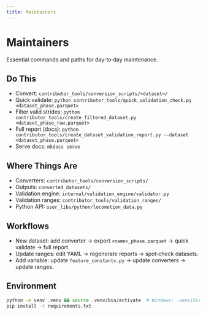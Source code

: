 ```yaml
---
title: Maintainers
---
```


# Maintainers

Essential commands and paths for day‑to‑day maintenance.

## Do This

- Convert: `contributor_tools/conversion_scripts/<dataset>/`
- Quick validate: `python contributor_tools/quick_validation_check.py <dataset_phase.parquet>`
- Filter valid strides: `python contributor_tools/create_filtered_dataset.py <dataset_phase_raw.parquet>`
- Full report (docs): `python contributor_tools/create_dataset_validation_report.py --dataset <dataset_phase.parquet>`
- Serve docs: `mkdocs serve`

## Where Things Are

- Converters: `contributor_tools/conversion_scripts/`
- Outputs: `converted_datasets/`
- Validation engine: `internal/validation_engine/validator.py`
- Validation ranges: `contributor_tools/validation_ranges/`
- Python API: `user_libs/python/locomotion_data.py`

## Workflows

- New dataset: add converter → export `<name>_phase.parquet` → quick validate → full report.
- Update ranges: edit YAML → regenerate reports → spot‑check datasets.
- Add variable: update `feature_constants.py` → update converters → update ranges.

## Environment

```bash
python -m venv .venv && source .venv/bin/activate  # Windows: .venv\Scripts\activate
pip install -r requirements.txt
```
